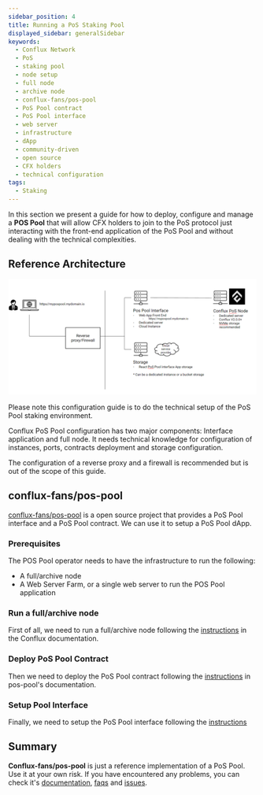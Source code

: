 ```yaml
---
sidebar_position: 4
title: Running a PoS Staking Pool
displayed_sidebar: generalSidebar
keywords:
  - Conflux Network
  - PoS
  - staking pool
  - node setup
  - full node
  - archive node
  - conflux-fans/pos-pool
  - PoS Pool contract
  - PoS Pool interface
  - web server
  - infrastructure
  - dApp
  - community-driven
  - open source
  - CFX holders
  - technical configuration
tags:
  - Staking
---
```


In this section we present a guide for how to deploy, configure and manage a **POS Pool** that will allow CFX holders to join to the PoS protocol just interacting with the front-end application of the PoS Pool and without dealing with the technical complexities.

## Reference Architecture

![Architecture](./img/PoSReferenceArchitecture.png)

Please note this configuration guide is to do the technical setup of the PoS Pool staking environment.

Conflux PoS Pool configuration has two major components: Interface application and full node. It needs technical knowledge for configuration of instances, ports, contracts deployment and storage configuration.

The configuration of a reverse proxy and a firewall is recommended but is out of the scope of this guide.

## conflux-fans/pos-pool

[conflux-fans/pos-pool](https://github.com/conflux-fans/pos-pool) is a open source project that provides a PoS Pool interface and a PoS Pool contract. We can use it to setup a PoS Pool dApp.

### Prerequisites

The POS Pool operator needs to have the infrastructure to run the following:

* A full/archive node
* A Web Server Farm, or a single web server to run the POS Pool application

### Run a full/archive node

First of all, we need to run a full/archive node following the [instructions](../../run-a-node/) in the Conflux documentation.

### Deploy PoS Pool Contract

Then we need to deploy the PoS Pool contract following the [instructions](https://github.com/conflux-fans/pos-pool/tree/main/contract#setup) in pos-pool's documentation.

### Setup Pool Interface

Finally, we need to setup the PoS Pool interface following the [instructions](https://github.com/conflux-fans/pos-pool/blob/main/interface/README.md)

## Summary

**Conflux-fans/pos-pool** is just a reference implementation of a PoS Pool. Use it at your own risk. If you have encountered any problems, you can check it's [documentation](https://github.com/conflux-fans/pos-pool/tree/main/contract/docs), [faqs](https://github.com/conflux-fans/pos-pool/tree/main#faqs) and [issues](https://github.com/conflux-fans/pos-pool/issues).